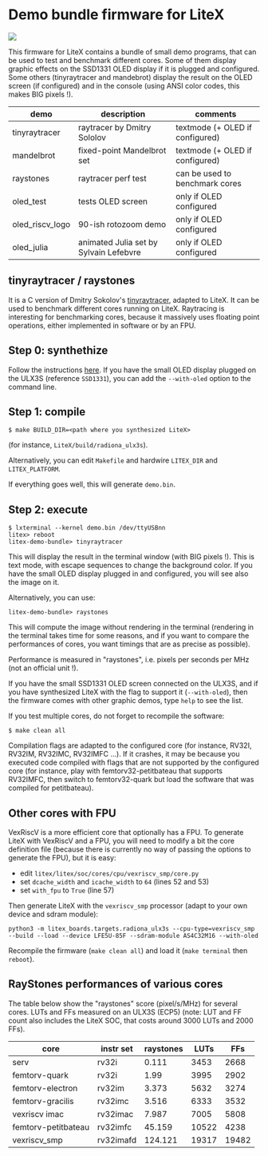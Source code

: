 Demo bundle firmware for LiteX
===============================

![](FemtoRV/TUTORIALS/Images/raystones_tty.gif)


This firmware for LiteX contains a bundle of small demo programs, that can be used to
test and benchmark different cores. Some of them display graphic effects on the SSD1331
OLED display if it is plugged and configured. Some others (tinyraytracer and mandebrot)
display the result on the OLED screen (if configured) and in the 
console (using ANSI color codes, this makes BIG pixels !).

| demo           | description                            | comments                       |
|----------------|----------------------------------------|--------------------------------|
|tinyraytracer   | raytracer by Dmitry Sololov            | textmode (+ OLED if configured)|
|mandelbrot      | fixed-point Mandelbrot set             | textmode (+ OLED if configured)|
|raystones       | raytracer perf test                    | can be used to benchmark cores |
|oled_test       | tests OLED screen                      | only if OLED configured        |
|oled_riscv_logo | 90-ish rotozoom demo                   | only if OLED configured        |
|oled_julia      | animated Julia set by Sylvain Lefebvre | only if OLED configured        |


tinyraytracer / raystones
-------------------------
It is a C version of Dmitry Sokolov's [tinyraytracer](https://github.com/ssloy/tinyraytracer), adapted to LiteX.
It can be used to benchmark different cores running on LiteX.
Raytracing is interesting for benchmarking cores, because it
massively uses floating point operations, either implemented in
software or by an FPU.

Step 0: synthethize
-------------------
Follow the instructions [here](https://github.com/BrunoLevy/learn-fpga/blob/master/FemtoRV/TUTORIALS/litex.md).
If you have the small OLED display plugged on the ULX3S (reference `SSD1331`), 
you can add the `--with-oled` option to the command line. 

Step 1: compile
---------------
```
$ make BUILD_DIR=<path where you synthesized LiteX> 
```
(for instance, `LiteX/build/radiona_ulx3s`). 

Alternatively, you can edit `Makefile` and hardwire `LITEX_DIR` and `LITEX_PLATFORM`.

If everything goes well, this will generate `demo.bin`.

Step 2: execute
---------------

```
$ lxterminal --kernel demo.bin /dev/ttyUSBnn
litex> reboot
litex-demo-bundle> tinyraytracer
```
This will display the result in the terminal window (with BIG pixels
!). This is text mode, with escape sequences to change the background
color. If you have the small OLED display plugged in and configured, 
you will see also the image on it. 

Alternatively, you can use:
```
litex-demo-bundle> raystones
```
This will compute the image without rendering in the terminal
(rendering in the terminal takes time for some reasons, and if you 
want to compare the performances of cores, you want timings that are
as precise as possible).

Performance is measured in "raystones", i.e. pixels per seconds per
MHz (not an official unit !).

If you have the small SSD1331 OLED screen connected on the ULX3S, and if
you have synthesized LiteX with the flag to support it (`--with-oled`), 
then the firmware comes with other graphic demos, type `help` to see the list.

If you test multiple cores, do not forget to recompile the software:
```
$ make clean all
```

Compilation flags are adapted to the configured core (for instance,
RV32I, RV32IM, RV32IMC, RV32IMFC ...). If it crashes, it may be 
because you executed code compiled with flags that are not supported
by the configured core (for instance, play with femtorv32-petitbateau
that supports RV32IMFC, then switch to femtorv32-quark but load the
software that was compiled for petitbateau).


Other cores with FPU
--------------------

VexRiscV is a more efficient core that optionally has a FPU. To
generate LiteX with VexRiscV and a FPU, you will need to modify a
bit the core definition file (because there is currently no way
of passing the options to generate the FPU), but it is easy:

- edit `litex/litex/soc/cores/cpu/vexriscv_smp/core.py`
- set `dcache_width` and `icache_width` to `64` (lines 52 and 53)
- set `with_fpu` to `True` (line 57)

Then generate LiteX with the `vexriscv_smp` processor (adapt to your own device and sdram module):
```
python3 -m litex_boards.targets.radiona_ulx3s --cpu-type=vexriscv_smp --build --load --device LFE5U-85F --sdram-module AS4C32M16 --with-oled
```

Recompile the firmware (`make clean all`) and load it (`make terminal` then `reboot`).

RayStones performances of various cores
---------------------------------------

The table below show the "raystones" score (pixel/s/MHz) for several cores. 
LUTs and FFs measured on an ULX3S (ECP5) (note: LUT and FF count also
includes the LiteX SOC, that costs around 3000 LUTs and 2000 FFs).

 | core                 | instr set  | raystones |  LUTs | FFs   | 
 |----------------------|------------|-----------|-------|-------|
 | serv                 | rv32i      |   0.111   |  3453 |  2668 |
 | femtorv-quark        | rv32i      |   1.99    |  3995 |  2902 |
 | femtorv-electron     | rv32im     |   3.373   |  5632 |  3274 |
 | femtorv-gracilis     | rv32imc    |   3.516   |  6333 |  3532 |
 | vexriscv imac        | rv32imac   |   7.987   |  7005 |  5808 |
 | femtorv-petitbateau  | rv32imfc   |  45.159   | 10522 |  4238 |
 | vexriscv_smp         | rv32imafd  | 124.121   | 19317 | 19482 |